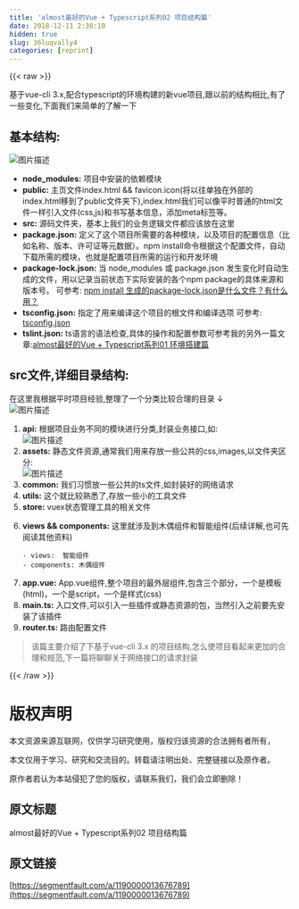 ```yaml
---
title: 'almost最好的Vue + Typescript系列02 项目结构篇' 
date: 2018-12-11 2:30:10
hidden: true
slug: 36luqvally4
categories: [reprint]
---
```


{{< raw >}}

                    
<p>基于vue-cli 3.x,配合typescript的环境构建的新vue项目,跟以前的结构相比,有了一些变化,下面我们来简单的了解一下</p>
<h2 id="articleHeader0">基本结构:</h2>
<p><span class="img-wrap"><img data-src="/img/bV5xGn?w=360&amp;h=226" src="https://static.alili.tech/img/bV5xGn?w=360&amp;h=226" alt="图片描述" title="图片描述" style="cursor: pointer; display: inline;"></span></p>
<ul>
<li>
<strong>node_modules:</strong>  项目中安装的依赖模块</li>
<li>
<strong>public:</strong> 主页文件index.html &amp;&amp; favicon.icon(将以往单独在外部的index.html移到了public文件夹下),index.html我们可以像平时普通的html文件一样引入文件(css,js)和书写基本信息，添加meta标签等。</li>
<li>
<strong>src:</strong> 源码文件夹，基本上我们的业务逻辑文件都应该放在这里</li>
<li>
<strong>package.json:</strong> 定义了这个项目所需要的各种模块，以及项目的配置信息（比如名称、版本、许可证等元数据）。npm install命令根据这个配置文件，自动下载所需的模块，也就是配置项目所需的运行和开发环境</li>
<li>
<strong>package-lock.json:</strong> 当 node_modules 或 package.json 发生变化时自动生成的文件，用以记录当前状态下实际安装的各个npm package的具体来源和版本号。 可参考: <a href="https://www.zhihu.com/question/62331583" rel="nofollow noreferrer" target="_blank">npm install 生成的package-lock.json是什么文件？有什么用？</a>
</li>
<li>
<strong>tsconfig.json:</strong> 指定了用来编译这个项目的根文件和编译选项 可参考: <a href="http://www.typescriptlang.org/docs/handbook/tsconfig-json.html" rel="nofollow noreferrer" target="_blank">tsconfig.json</a>
</li>
<li>
<strong>tslint.json:</strong> ts语言的语法检查,具体的操作和配置参数可参考我的另外一篇文章:<a href="https://segmentfault.com/a/1190000013676663?_ea=3438325">almost最好的Vue + Typescript系列01 环境搭建篇</a>
</li>
</ul>
<h2 id="articleHeader1">src文件,详细目录结构:</h2>
<p>在这里我根据平时项目经验,整理了一个分类比较合理的目录 ↓<br><span class="img-wrap"><img data-src="/img/bV5xSd?w=480&amp;h=438" src="https://static.alili.tech/img/bV5xSd?w=480&amp;h=438" alt="图片描述" title="图片描述" style="cursor: pointer; display: inline;"></span></p>
<ol>
<li>
<strong>api:</strong> 根据项目业务不同的模块进行分类,封装业务接口,如:<br><span class="img-wrap"><img data-src="/img/bV5xS6?w=193&amp;h=55" src="https://static.alili.tech/img/bV5xS6?w=193&amp;h=55" alt="图片描述" title="图片描述" style="cursor: pointer; display: inline;"></span>
</li>
<li>
<strong>assets:</strong> 静态文件资源,通常我们用来存放一些公共的css,images,以文件夹区分:<br><span class="img-wrap"><img data-src="/img/bV5xSp?w=280&amp;h=130" src="https://static.alili.tech/img/bV5xSp?w=280&amp;h=130" alt="图片描述" title="图片描述" style="cursor: pointer; display: inline;"></span>
</li>
<li>
<strong>common:</strong> 我们习惯放一些公共的ts文件,如封装好的网络请求</li>
<li>
<strong>utils:</strong> 这个就比较熟悉了,存放一些小的工具文件</li>
<li>
<strong>store:</strong> vuex状态管理工具的相关文件</li>
<li>
<p><strong>views &amp;&amp; components:</strong>  这里就涉及到木偶组件和智能组件(后续详解,也可先阅读其他资料)</p>
<div class="widget-codetool" style="display:none;">
      <div class="widget-codetool--inner">
      <span class="selectCode code-tool" data-toggle="tooltip" data-placement="top" title="" data-original-title="全选"></span>
      <span type="button" class="copyCode code-tool" data-toggle="tooltip" data-placement="top" data-clipboard-text="- views:  智能组件
- components: 木偶组件" title="" data-original-title="复制"></span>
      <span type="button" class="saveToNote code-tool" data-toggle="tooltip" data-placement="top" title="" data-original-title="放进笔记"></span>
      </div>
      </div><pre class="hljs haml"><code>-<span class="ruby"> <span class="hljs-symbol">views:</span>  智能组件
</span>-<span class="ruby"> <span class="hljs-symbol">components:</span> 木偶组件</span></code></pre>
</li>
<li>
<strong>app.vue:</strong>  App.vue组件,整个项目的最外层组件,包含三个部分，一个是模板(html)，一个是script，一个是样式(css)</li>
<li>
<strong>main.ts:</strong> 入口文件,可以引入一些插件或静态资源的包，当然引入之前要先安装了该插件</li>
<li>
<strong>router.ts:</strong> 路由配置文件</li>
</ol>
<blockquote>该篇主要介绍了下基于vue-cli 3.x 的项目结构,怎么使项目看起来更加的合理和规范,下一篇将聊聊关于网络接口的请求封装</blockquote>

                
{{< /raw >}}

# 版权声明
本文资源来源互联网，仅供学习研究使用，版权归该资源的合法拥有者所有，

本文仅用于学习、研究和交流目的。转载请注明出处、完整链接以及原作者。

原作者若认为本站侵犯了您的版权，请联系我们，我们会立即删除！

## 原文标题
almost最好的Vue + Typescript系列02 项目结构篇

## 原文链接
[https://segmentfault.com/a/1190000013676789](https://segmentfault.com/a/1190000013676789)

